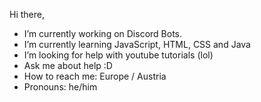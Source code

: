 Hi there,

- I’m currently working on Discord Bots.
- I’m currently learning JavaScript, HTML, CSS and Java
- I’m looking for help with youtube tutorials (lol)
- Ask me about help :D
- How to reach me: Europe / Austria
- Pronouns: he/him
